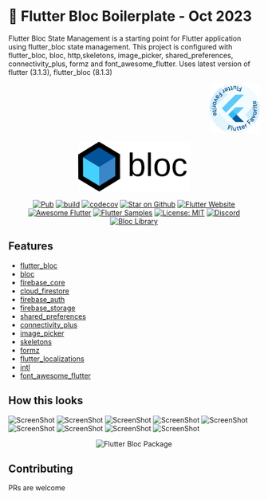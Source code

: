 # 🚀 Flutter Bloc Boilerplate - Oct 2023
Flutter Bloc State Management is a starting point for Flutter application using flutter_bloc state management. This project is configured with flutter_bloc, bloc, http,skeletons, image_picker, shared_preferences, connectivity_plus, formz
and font_awesome_flutter. Uses latest version of flutter (3.1.3), flutter_bloc (8.1.3)


<p align="right">
<a href="https://flutter.dev/docs/development/packages-and-plugins/favorites"><img src="https://raw.githubusercontent.com/felangel/bloc/master/docs/assets/flutter_favorite.png" width="100" alt="build"></a>
</p>

<p align="center">
<img src="https://raw.githubusercontent.com/felangel/bloc/master/docs/assets/flutter_bloc_logo_full.png" height="100" alt="Flutter Bloc Package" />
</p>

<p align="center">
<a href="https://pub.dev/packages/flutter_bloc"><img src="https://img.shields.io/pub/v/flutter_bloc.svg" alt="Pub"></a>
<a href="https://github.com/felangel/bloc/actions"><img src="https://github.com/felangel/bloc/workflows/build/badge.svg" alt="build"></a>
<a href="https://codecov.io/gh/felangel/bloc"><img src="https://codecov.io/gh/felangel/Bloc/branch/master/graph/badge.svg" alt="codecov"></a>
<a href="https://github.com/felangel/bloc"><img src="https://img.shields.io/github/stars/felangel/bloc.svg?style=flat&logo=github&colorB=deeppink&label=stars" alt="Star on Github"></a>
<a href="https://flutter.dev/docs/development/data-and-backend/state-mgmt/options#bloc--rx"><img src="https://img.shields.io/badge/flutter-website-deepskyblue.svg" alt="Flutter Website"></a>
<a href="https://github.com/Solido/awesome-flutter#standard"><img src="https://img.shields.io/badge/awesome-flutter-blue.svg?longCache=true" alt="Awesome Flutter"></a>
<a href="https://fluttersamples.com"><img src="https://img.shields.io/badge/flutter-samples-teal.svg?longCache=true" alt="Flutter Samples"></a>
<a href="https://opensource.org/licenses/MIT"><img src="https://img.shields.io/badge/license-MIT-purple.svg" alt="License: MIT"></a>
<a href="https://discord.gg/bloc"><img src="https://img.shields.io/discord/649708778631200778.svg?logo=discord&color=blue" alt="Discord"></a>
<a href="https://github.com/felangel/bloc"><img src="https://tinyurl.com/bloc-library" alt="Bloc Library"></a>
</p>


## Features
- [flutter_bloc](https://pub.dev/packages/flutter_bloc)
- [bloc](https://pub.dev/packages/bloc)
- [firebase_core](https://pub.dev/packages/firebase_core)
- [cloud_firestore](https://pub.dev/packages/cloud_firestore)
- [firebase_auth](https://pub.dev/packages/firebase_auth)
- [firebase_storage](https://pub.dev/packages/firebase_storage)
- [shared_preferences](https://pub.dev/packages/shared_preferences)
- [connectivity_plus](https://pub.dev/packages/connectivity_plus)
- [image_picker](https://pub.dev/packages/image_picker)
- [skeletons](https://pub.dev/packages/skeletons)
- [formz](https://pub.dev/packages/formz)
- [flutter_localizations](https://pub.dev/packages/flutter_localizations)
- [intl](https://pub.dev/packages/intl)
- [font_awesome_flutter](https://pub.dev/packages/font_awesome_flutter)

## How this looks

![ScreenShot](https://raw.github.com/rahuljograna/flutter_bloc_boilerplate_api_crud/master/boilerplate_assets/2.png)
![ScreenShot](https://raw.github.com/rahuljograna/flutter_bloc_boilerplate_api_crud/master/boilerplate_assets/3.png)
![ScreenShot](https://raw.github.com/rahuljograna/flutter_bloc_boilerplate_api_crud/master/boilerplate_assets/4.png)
![ScreenShot](https://raw.github.com/rahuljograna/flutter_bloc_boilerplate_api_crud/master/boilerplate_assets/5.png)
![ScreenShot](https://raw.github.com/rahuljograna/flutter_bloc_boilerplate_api_crud/master/boilerplate_assets/6.png)
![ScreenShot](https://raw.github.com/rahuljograna/flutter_bloc_boilerplate_api_crud/master/boilerplate_assets/7.png)
![ScreenShot](https://raw.github.com/rahuljograna/flutter_bloc_boilerplate_api_crud/master/boilerplate_assets/8.png)
![ScreenShot](https://raw.github.com/rahuljograna/flutter_bloc_boilerplate_api_crud/master/boilerplate_assets/9.png)
![ScreenShot](https://raw.github.com/rahuljograna/flutter_bloc_boilerplate_api_crud/master/boilerplate_assets/10.png)
 
 <p align="center">
<img src=https://raw.github.com/rahuljograna/flutter_bloc_boilerplate_api_crud/master/boilerplate_assets/1.png" height="100" alt="Flutter Bloc Package" />
</p>

## Contributing

PRs are welcome